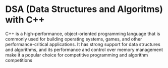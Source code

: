 # DSA (Data Structures and Algoritms) with C++

<p>C++ is a high-performance, object-oriented programming language that is commonly used for building operating systems, games, and other performance-critical applications. It has strong support for data structures and algorithms, and its performance and control over memory management make it a popular choice for competitive programming and algorithm competitions</p>
